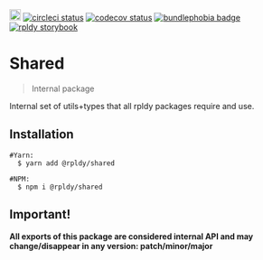 <a href="https://badge.fury.io/js/%40rpldy%2Fshared">
    <img src="https://badge.fury.io/js/%40rpldy%2Fshared.svg" alt="npm version" height="20"></a>
<a href="https://circleci.com/gh/rpldy/react-uploady">
    <img src="https://circleci.com/gh/rpldy/react-uploady.svg?style=svg" alt="circleci status"/></a>  
<a href="https://codecov.io/gh/rpldy/react-uploady">
    <img src="https://codecov.io/gh/rpldy/react-uploady/branch/master/graph/badge.svg" alt="codecov status"/></a> 
<a href="https://bundlephobia.com/result?p=@rpldy/shared">
    <img src="https://badgen.net/bundlephobia/minzip/@rpldy/shared" alt="bundlephobia badge"/></a>
<a href="https://react-uploady-storybook.netlify.com">
   <img src="https://cdn.jsdelivr.net/gh/storybookjs/brand@master/badge/badge-storybook.svg" alt="rpldy storybook"/></a> 

# Shared

> Internal package 

Internal set of utils+types that all rpldy packages require and use.

## Installation

```shell
#Yarn:
  $ yarn add @rpldy/shared

#NPM:
  $ npm i @rpldy/shared
``` 

## Important!

**All exports of this package are considered internal API and may change/disappear in any version: patch/minor/major**
